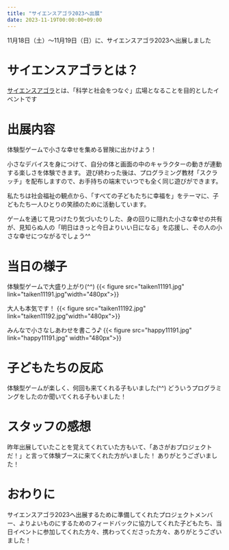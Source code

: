 ```yaml
---
title: "サイエンスアゴラ2023へ出展"
date: 2023-11-19T00:00:00+09:00
---
```

11月18日（土）〜11月19日（日）に、サイエンスアゴラ2023へ出展しました
<!--more-->

# サイエンスアゴラとは？
[サイエンスアゴラ](https://www.jst.go.jp/sis/scienceagora/)とは、「科学と社会をつなぐ」広場となることを目的としたイベントです

# 出展内容
体験型ゲームで小さな幸せを集める冒険に出かけよう！

小さなデバイスを身につけて、自分の体と画面の中のキャラクターの動きが連動する楽しさを体験できます。
遊び終わった後は、プログラミング教材「スクラッチ」を配布しますので、お手持ちの端末でいつでも全く同じ遊びができます。

私たちは社会福祉の観点から、「すべての子どもたちに幸福を」をテーマに、子どもたち一人ひとりの笑顔のために活動しています。

ゲームを通じて見つけたり気づいたりした、身の回りに隠れた小さな幸せの共有が、見知らぬ人の「明日はきっと今日よりいい日になる」を応援し、その人の小さな幸せにつながるでしょう^^

# 当日の様子
体験型ゲームで大盛り上がり(^^)
{{< figure src="taiken11191.jpg" link="taiken11191.jpg"width="480px">}}

大人も本気です！
{{< figure src="taiken11192.jpg" link="taiken11192.jpg"width="480px">}}

みんなで小さなしあわせを書こう♪
{{< figure src="happy11191.jpg" link="happy11191.jpg" width="480px">}}

# 子どもたちの反応
体験型ゲームが楽しく、何回も来てくれる子もいました(^^)
どういうプログラミングをしたのか聞いてくれる子もいました！

# スタッフの感想
昨年出展していたことを覚えてくれていた方もいて、「あさがおプロジェクトだ！」と言って体験ブースに来てくれた方がいました！
ありがとうございました！

# おわりに
サイエンスアゴラ2023へ出展するために準備してくれたプロジェクトメンバー、よりよいものにするためのフィードバックに協力してくれた子どもたち、当日イベントに参加してくれた方々、携わってくださった方々、ありがとうございました！
